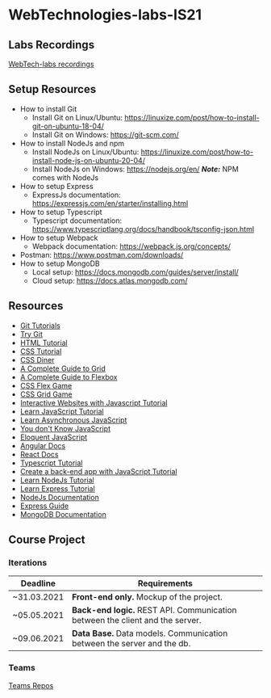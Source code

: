 # WebTechnologies-labs-IS21

## Labs Recordings
[WebTech-labs recordings](https://drive.google.com/drive/folders/1cBoLKzPiDvdhuGxHicBSxKc5foKaUnZE?usp=sharing)

## Setup Resources
- How to install Git
  - Install Git on Linux/Ubuntu: https://linuxize.com/post/how-to-install-git-on-ubuntu-18-04/
  - Install Git on Windows: https://git-scm.com/
- How to install NodeJs and npm 
  - Install NodeJs on Linux/Ubuntu: https://linuxize.com/post/how-to-install-node-js-on-ubuntu-20-04/
  - Install NodeJs on Windows: https://nodejs.org/en/
**_Note:_** NPM comes with NodeJs
- How to setup Express
  - ExpressJs documentation: https://expressjs.com/en/starter/installing.html
 - How to setup Typescript
   - Typescript documentation: https://www.typescriptlang.org/docs/handbook/tsconfig-json.html
 - How to setup Webpack
   - Webpack documentation: https://webpack.js.org/concepts/  
 - Postman: https://www.postman.com/downloads/
 - How to setup MongoDB
   - Local setup: https://docs.mongodb.com/guides/server/install/
   - Cloud setup: https://docs.atlas.mongodb.com/

## Resources
- [Git Tutorials](https://www.atlassian.com/git/tutorials)
- [Try Git](https://try.github.io/)
- [HTML Tutorial](https://www.codecademy.com/learn/learn-html)
- [CSS Tutorial](https://www.codecademy.com/learn/learn-css)
- [CSS Diner](https://flukeout.github.io/)
- [A Complete Guide to Grid](https://css-tricks.com/snippets/css/complete-guide-grid/)
- [A Complete Guide to Flexbox](https://css-tricks.com/snippets/css/a-guide-to-flexbox/)
- [CSS Flex Game](http://flexboxfroggy.com/)
- [CSS Grid Game](https://cssgridgarden.com/)
- [Interactive Websites with Javascript Tutorial](https://www.codecademy.com/learn/build-interactive-websites)
- [Learn JavaScript Tutorial](https://www.codecademy.com/learn/introduction-to-javascript)
- [Learn Asynchronous JavaScript](https://www.codecademy.com/learn/asynchronous-javascript)
- [You don't Know JavaScript](https://github.com/getify/You-Dont-Know-JS/blob/2nd-ed/get-started/README.md)
- [Eloquent JavaScript](https://github.com/amilajack/reading/blob/master/JavaScript/Eloquent%20JavaScript.pdf)
- [Angular Docs](https://angular.io/docs)
- [React Docs](https://reactjs.org/docs/getting-started.html)
- [Typescript Tutorial](https://www.codecademy.com/learn/learn-typescript)
- [Create a back-end app with JavaScript Tutorial](https://www.codecademy.com/learn/paths/create-a-back-end-app-with-javascript)
- [Learn NodeJs Tutorial](https://www.codecademy.com/learn/learn-node-js)
- [Learn Express Tutorial](https://www.codecademy.com/learn/learn-express)
- [NodeJs Documentation](https://nodejs.org/en/docs/)
- [Express Guide](https://expressjs.com/en/guide/routing.html)
- [MongoDB Documentation](https://docs.mongodb.com/guides/)

## Course Project
### Iterations
Deadline | Requirements
--- | --- 
~31.03.2021 | **Front-end only.** Mockup of the project.
~05.05.2021 | **Back-end logic.** REST API. Communication between the client and the server.
~09.06.2021 | **Data Base.** Data models. Communication between the server and the db.

### Teams
[Teams Repos](https://docs.google.com/spreadsheets/d/1oH-NsjZOqljIBtgSA6HGNRWFULf6d6lOSkYjzHsCHz0/edit?usp=sharing)

